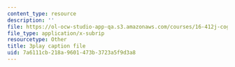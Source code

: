 ```yaml
---
content_type: resource
description: ''
file: https://ol-ocw-studio-app-qa.s3.amazonaws.com/courses/16-412j-cognitive-robotics-spring-2016/7a6111cb218a9601473b3723a5f9d3a8_DdPNsGRIw6o.srt
file_type: application/x-subrip
resourcetype: Other
title: 3play caption file
uid: 7a6111cb-218a-9601-473b-3723a5f9d3a8
---
```

